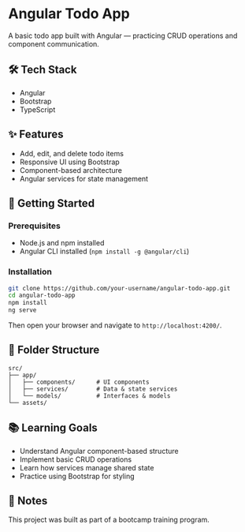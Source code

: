 # Angular Todo App

A basic todo app built with Angular — practicing CRUD operations and component communication.

## 🛠 Tech Stack

- Angular
- Bootstrap
- TypeScript

## ✨ Features

- Add, edit, and delete todo items
- Responsive UI using Bootstrap
- Component-based architecture
- Angular services for state management

## 🚀 Getting Started

### Prerequisites

- Node.js and npm installed
- Angular CLI installed (`npm install -g @angular/cli`)

### Installation

```bash
git clone https://github.com/your-username/angular-todo-app.git
cd angular-todo-app
npm install
ng serve
```

Then open your browser and navigate to `http://localhost:4200/`.

## 📁 Folder Structure

```plaintext
src/
├── app/
│   ├── components/      # UI components
│   ├── services/        # Data & state services
│   └── models/          # Interfaces & models
└── assets/
```

## 📚 Learning Goals

- Understand Angular component-based structure
- Implement basic CRUD operations
- Learn how services manage shared state
- Practice using Bootstrap for styling

## 📌 Notes

This project was built as part of a bootcamp training program.
